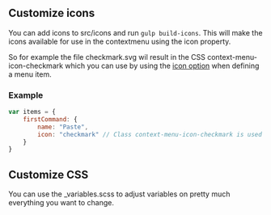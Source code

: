 ## Customize icons

You can add icons to src/icons and run ``gulp build-icons``. This will make the icons available for use in the contextmenu using the icon property.

So for example the file checkmark.svg wil result in the CSS context-menu-icon-checkmark which you can use by using the [icon option](items#icon) when defining a menu item.

### Example

```javascript
var items = {
    firstCommand: {        
        name: "Paste",
        icon: "checkmark" // Class context-menu-icon-checkmark is used on the menu item. This is generated from checkmark.svg
    }
}
```

## Customize CSS

You can use the _variables.scss to adjust variables on pretty much everything you want to change.
